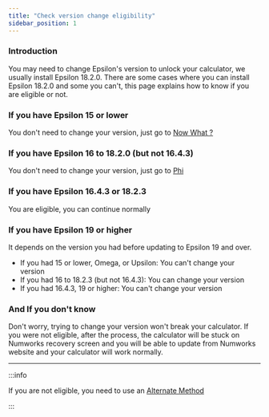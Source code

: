 ```yaml
---
title: "Check version change eligibility"
sidebar_position: 1
---
```


### Introduction

You may need to change Epsilon's version to unlock your calculator, we usually install Epsilon 18.2.0. There are some cases where you can install Epsilon 18.2.0 and some you can't, this page explains how to know if you are eligible or not.

### If you have Epsilon 15 or lower

You don't need to change your version, just go to [Now What ?](/docs/unlock/n0110-unlocked)

### If you have Epsilon 16 to 18.2.0 (but not 16.4.3)

You don't need to change your version, just go to [Phi](/docs/unlock/phi)

### If you have Epsilon 16.4.3 or 18.2.3

You are eligible, you can continue normally

### If you have Epsilon 19 or higher

It depends on the version you had before updating to Epsilon 19 and over.

- If you had 15 or lower, Omega, or Upsilon: You can't change your version
- If you had 16 to 18.2.3 (but not 16.4.3): You can change your version
- If you had 16.4.3, 19 or higher: You can't change your version

### And If you don't know

Don't worry, trying to change your version won't break your calculator.
If you were not eligible, after the process, the calculator will be stuck on Numworks recovery screen and you will be able to update from Numworks website and your calculator will work normally.

___

:::info

If you are not eligible, you need to use an [Alternate Method](/docs/unlock/n0110-is-locked#alt-methods)

:::
